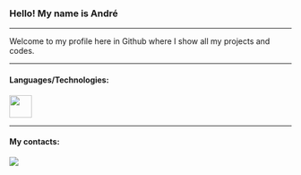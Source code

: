 ### Hello! My name is André
___

<p></p>

Welcome to my profile here in Github where I show all my projects and codes.
___
<p></p>

#### Languages/Technologies:
<img src="https://user-images.githubusercontent.com/25181517/183423507-c056a6f9-1ba8-4312-a350-19bcbc5a8697.png" width="40" />

___
#### My contacts:
<div> <a href="https://www.linkedin.com/in/luizandrebc/" target="_blank"><img src="https://img.shields.io/badge/-LinkedIn-%230077B5?style=for-the-badge&logo=linkedin&logoColor=white" target="_blank"></a>   </div>  

